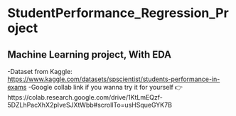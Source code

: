 # StudentPerformance_Regression_Project
## Machine Learning project, With EDA

-Dataset from Kaggle:  https://www.kaggle.com/datasets/spscientist/students-performance-in-exams
-Google collab link if you wanna try it for yourself
👉️https://colab.research.google.com/drive/1KtLmEQzf-5DZLhPacXhX2pIveSJXtWbb#scrollTo=usHSqueGYK7B
